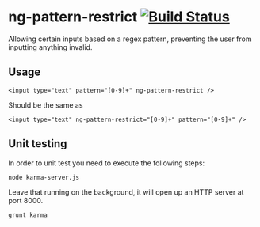 # ng-pattern-restrict [![Build Status](https://travis-ci.org/AlphaGit/ng-pattern-restrict.png)](https://travis-ci.org/AlphaGit/ng-pattern-restrict)

Allowing certain inputs based on a regex pattern, preventing the user from inputting anything invalid.

## Usage

    <input type="text" pattern="[0-9]+" ng-pattern-restrict />

Should be the same as

    <input type="text" ng-pattern-restrict="[0-9]+" pattern="[0-9]+" />

## Unit testing

In order to unit test you need to execute the following steps:

    node karma-server.js

Leave that running on the background, it will open up an HTTP server at port 8000.

    grunt karma